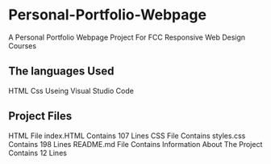 # Personal-Portfolio-Webpage
A Personal Portfolio Webpage Project For FCC Responsive Web Design Courses

## The languages Used
HTML
Css
Useing Visual Studio Code

## Project Files
HTML File index.HTML Contains 107 Lines
CSS File Contains styles.css Contains 198 Lines
README.md File Contains Information About The Project Contains 12 Lines